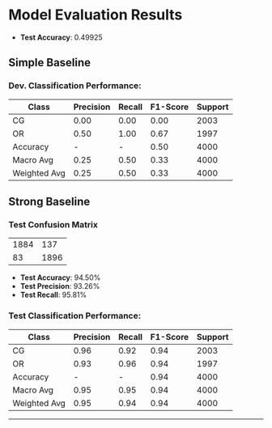 # Model Evaluation Results

- **Test Accuracy**: 0.49925


## Simple Baseline

### Dev. Classification Performance:

| Class | Precision | Recall | F1-Score | Support |
|-------|-----------|--------|----------|---------|
| CG    | 0.00      | 0.00   | 0.00     | 2003    |
| OR    | 0.50      | 1.00   | 0.67     | 1997    |
| Accuracy    | -     | -   | 0.50     | 4000    |
| Macro Avg    | 0.25      | 0.50   | 0.33     | 4000    |
| Weighted Avg    | 0.25      | 0.50   | 0.33     | 4000    |

## Strong Baseline

### Test Confusion Matrix
|  |  |
|-------|-----------|
| 1884    | 137      | 
 83    | 1896     |

- **Test Accuracy**: 94.50%
- **Test Precision**: 93.26%
- **Test Recall**: 95.81%

### Test Classification Performance:

| Class | Precision | Recall | F1-Score | Support |
|-------|-----------|--------|----------|---------|
| CG    | 0.96      | 0.92   | 0.94     | 2003    |
| OR    | 0.93      | 0.96   | 0.94     | 1997    |
| Accuracy    | -     | -   | 0.94     | 4000    |
| Macro Avg    | 0.95      | 0.95   | 0.94     | 4000    |
| Weighted Avg    | 0.95      | 0.94   | 0.94     | 4000    |

---
